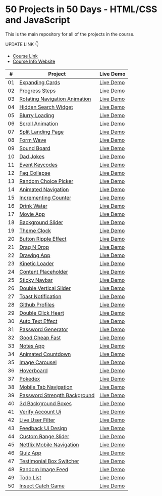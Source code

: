 # 50 Projects in 50 Days - HTML/CSS and JavaScript

This is the main repository for all of the projects in the course.

UPDATE LINK 👇

-   [Course Link]()
-   [Course Info Website]()

|  #  | Project                                                                                                                     | Live Demo                                                                         |
| :-: | --------------------------------------------------------------------------------------------------------------------------- | --------------------------------------------------------------------------------- |
| 01  | [Expanding Cards](https://github.com/duyquang25/50Days_50Projects/tree/main/Project1)                                      | [Live Demo](https://duyquang25.github.io/50Days_50Projects/Project1/index.html)               |
| 02  | [Progress Steps](https://github.com/duyquang25/50Days_50Projects/tree/main/Project2)                               | [Live Demo](https://duyquang25.github.io/50Days_50Projects/Project2/index.html)                |
| 03  | [Rotating Navigation Animation](https://github.com/duyquang25/50Days_50Projects/tree/main/Project3/)                       | [Live Demo](https://duyquang25.github.io/50Days_50Projects/Project3/index.html) |
| 04  | [Hidden Search Widget](https://github.com/duyquang25/50Days_50Projects/tree/main/Project4)                          | [Live Demo](https://duyquang25.github.io/50Days_50Projects/Project4/index.html)          |
| 05  | [Blurry Loading](https://github.com/duyquang25/50Days_50Projects/tree/main/Project5)                               | [Live Demo](https://duyquang25.github.io/50Days_50Projects/Project5/index.html)                |
| 06  | [Scroll Animation](https://github.com/duyquang25/50Days_50Projects/tree/main/Project6)                           | [Live Demo](https://duyquang25.github.io/50Days_50Projects/Project6/index.html)              |
| 07  | [Split Landing Page](https://github.com/duyquang25/50Days_50Projects/tree/main/Project7)                       | [Live Demo](https://duyquang25.github.io/50Days_50Projects/Project7/index.html)            |
| 08  | [Form Wave](https://github.com/duyquang25/50Days_50Projects/tree/main/Project8)                                         | [Live Demo](https://duyquang25.github.io/50Days_50Projects/Project8/index.html)                     |
| 09  | [Sound Board](https://github.com/duyquang25/50Days_50Projects/tree/main/Project9)                                     | [Live Demo](https://duyquang25.github.io/50Days_50Projects/Project9/index.html)                   |
| 10  | [Dad Jokes](https://github.com/duyquang25/50Days_50Projects/tree/main/Project10)                                         | [Live Demo](https://duyquang25.github.io/50Days_50Projects/Project10/index.html)                     |
| 11  | [Event Keycodes](https://github.com/duyquang25/50Days_50Projects/tree/main/Project11)                               | [Live Demo](https://duyquang25.github.io/50Days_50Projects/Project11/index.html)                |
| 12  | [Faq Collapse](https://github.com/duyquang25/50Days_50Projects/tree/main/Project12)                                   | [Live Demo](https://duyquang25.github.io/50Days_50Projects/Project12/index.html)                  |
| 13  | [Random Choice Picker](https://github.com/duyquang25/50Days_50Projects/tree/main/Project13)                   | [Live Demo](https://duyquang25.github.io/50Days_50Projects/Project13/index.html)          |
| 14  | [Animated Navigation](https://github.com/duyquang25/50Days_50Projects/tree/main/Project14)                     | [Live Demo](https://duyquang25.github.io/50Days_50Projects/Project14/index.html)           |
| 15  | [Incrementing Counter](https://github.com/duyquang25/50Days_50Projects/tree/main/Project15)                   | [Live Demo](https://duyquang25.github.io/50Days_50Projects/Project15/index.html)          |
| 16  | [Drink Water](https://github.com/duyquang25/50Days_50Projects/tree/main/Project16)                                     | [Live Demo](https://duyquang25.github.io/50Days_50Projects/Project16/index.html)                   |
| 17  | [Movie App](https://github.com/duyquang25/50Days_50Projects/tree/main/Project17)                                         | [Live Demo](https://duyquang25.github.io/50Days_50Projects/Project17/index.html)                     |
| 18  | [Background Slider](https://github.com/duyquang25/50Days_50Projects/tree/main/Project18)                         | [Live Demo](https://duyquang25.github.io/50Days_50Projects/Project18/index.html)             |
| 19  | [Theme Clock](https://github.com/duyquang25/50Days_50Projects/tree/main/Project19)                                     | [Live Demo](https://duyquang25.github.io/50Days_50Projects/Project19/index.html)                   |
| 20  | [Button Ripple Effect](https://github.com/duyquang25/50Days_50Projects/tree/main/Project20)                   | [Live Demo](https://duyquang25.github.io/50Days_50Projects/Project20/index.html)          |
| 21  | [Drag N Drop](https://github.com/duyquang25/50Days_50Projects/tree/main/Project21)                                     | [Live Demo](https://duyquang25.github.io/50Days_50Projects/Project21/index.html)                   |
| 22  | [Drawing App](https://github.com/duyquang25/50Days_50Projects/tree/main/Project22)                                     | [Live Demo](https://duyquang25.github.io/50Days_50Projects/Project22/index.html)                   |
| 23  | [Kinetic Loader](https://github.com/duyquang25/50Days_50Projects/tree/main/Project23)                               | [Live Demo](https://duyquang25.github.io/50Days_50Projects/Project23/index.html)                |
| 24  | [Content Placeholder](https://github.com/duyquang25/50Days_50Projects/tree/main/Projectd24)                     | [Live Demo](https://duyquang25.github.io/50Days_50Projects/Project23/index.html)           |
| 25  | [Sticky Navbar](https://github.com/duyquang25/50Days_50Projects/tree/main/Project25)                                 | [Live Demo](https://duyquang25.github.io/50Days_50Projects/Project25/index.html)                 |
| 26  | [Double Vertical Slider](https://github.com/duyquang25/50Days_50Projects/tree/main/Project26)               | [Live Demo](https://duyquang26.github.io/50Days_50Projects/Project25/index.html)        |
| 27  | [Toast Notification](https://github.com/duyquang25/50Days_50Projects/tree/main/Project27)                       | [Live Demo](https://duyquang25.github.io/50Days_50Projects/Project27/index.html)            |
| 28  | [Github Profiles](https://github.com/duyquang25/50Days_50Projects/tree/main/Project28)                             | [Live Demo](https://duyquang25.github.io/50Days_50Projects/Project28/index.html)               |
| 29  | [Double Click Heart](https://github.com/duyquang25/50Days_50Projects/tree/main/Project29)                       | [Live Demo](https://duyquang25.github.io/50Days_50Projects/Project29/index.html)            |
| 30  | [Auto Text Effect](https://github.com/duyquang25/50Days_50Projects/tree/main/Projectd30)                           | [Live Demo](https://duyquang25.github.io/50Days_50Projects/Project30/index.html)              |
| 31  | [Password Generator](https://github.com/duyquang25/50Days_50Projects/tree/main/Project31)                       | [Live Demo](https://duyquang25.github.io/50Days_50Projects/Project31/index.html)            |
| 32  | [Good Cheap Fast](https://github.com/duyquang25/50Days_50Projects/tree/main/Project32)                             | [Live Demo](https://duyquang25.github.io/50Days_50Projects/Project32/index.html)               |
| 33  | [Notes App](https://github.com/duyquang25/50Days_50Projects/tree/main/Project33)                                         | [Live Demo](https://duyquang25.github.io/50Days_50Projects/Project33/index.html)                     |
| 34  | [Animated Countdown](https://github.com/duyquang25/50Days_50Projects/tree/main/Project34)                       | [Live Demo](https://duyquang25.github.io/50Days_50Projects/Project34/index.html)            |
| 35  | [Image Carousel](https://github.com/duyquang25/50Days_50Projects/tree/main/Projectd35)                               | [Live Demo](https://duyquang25.github.io/50Days_50Projects/Project34/index.html)                |
| 36  | [Hoverboard](https://github.com/duyquang25/50Days_50Projects/tree/main/Project36)                                       | [Live Demo](https://duyquang36.github.io/50Days_50Projects/Project25/index.html)                    |
| 37  | [Pokedex](https://github.com/duyquang25/50Days_50Projects/tree/main/Project37)                                             | [Live Demo](https://duyquang25.github.io/50Days_50Projects/Project37/index.html)                       |
| 38  | [Mobile Tab Navigation](https://github.com/duyquang25/50Days_50Projects/tree/main/Project38)                 | [Live Demo](https://duyquang25.github.io/50Days_50Projects/Project38/index.html/)         |
| 39  | [Password Strength Background](https://github.com/duyquang25/50Days_50Projects/tree/main/Projectd39)   | [Live Demo](https://duyquang25.github.io/50Days_50Projects/Project38/index.html)  |
| 40  | [3d Background Boxes](https://github.com/duyquang25/50Days_50Projects/tree/main/Project40)                     | [Live Demo](https://duyquang25.github.io/50Days_50Projects/Project40/index.html)           |
| 41  | [Verify Account Ui](https://github.com/duyquang25/50Days_50Projects/tree/main/Project41)                         | [Live Demo](https://duyquang25.github.io/50Days_50Projects/Project41/index.html)             |
| 42  | [Live User Filter](https://github.com/duyquang25/50Days_50Projects/tree/main/Projectd42)                           | [Live Demo](https://duyquang25.github.io/50Days_50Projects/Project41/index.html)              |
| 43  | [Feedback Ui Design](https://github.com/duyquang25/50Days_50Projects/tree/main/Project43)                       | [Live Demo](https://duyquang25.github.io/50Days_50Projects/Project43/index.html)            |
| 44  | [Custom Range Slider](https://github.com/duyquang25/50Days_50Projects/tree/main/Project44)                     | [Live Demo](https://duyquang25.github.io/50Days_50Projects/Project44/index.html)           |
| 45  | [Netflix Mobile Navigation](https://github.com/duyquang25/50Days_50Projects/tree/main/Project45)         | [Live Demo](https://duyquang25.github.io/50Days_50Projects/Project45/index.html)     |
| 46  | [Quiz App](https://github.com/duyquang25/50Days_50Projects/tree/main/Project46)                                           | [Live Demo](https://duyquang25.github.io/50Days_50Projects/Project46/index.html)                      |
| 47  | [Testimonial Box Switcher](https://github.com/duyquang25/50Days_50Projects/tree/main/Project47)           | [Live Demo](https://duyquang25.github.io/50Days_50Projects/Project47/index.html)      |
| 48  | [Random Image Feed](https://github.com/duyquang25/50Days_50Projects/tree/main/Project48)                         | [Live Demo](https://duyquang25.github.io/50Days_50Projects/Project48/index.html)             |
| 49  | [Todo List](https://github.com/duyquang25/50Days_50Projects/tree/main/Projectd49)                                         | [Live Demo](https://duyquang25.github.io/50Days_50Projects/Project17/index.html)                     |
| 50  | [Insect Catch Game](https://github.com/duyquang25/50Days_50Projects/tree/main/Project50)                         | [Live Demo](https://duyquang25.github.io/50Days_50Projects/Project50/index.html)             |

